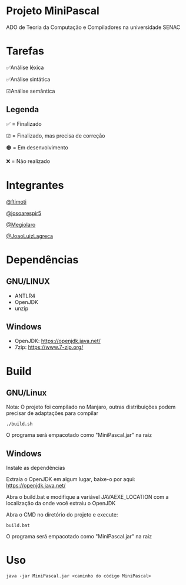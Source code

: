 # Projeto MiniPascal
ADO de Teoria da Computação e Compiladores na universidade SENAC

# Tarefas
✅Análise léxica

✅Análise sintática

☑Análise semântica

## Legenda

✅ = Finalizado

☑ = Finalizado, mas precisa de correção

🟠 = Em desenvolvimento 

❌ = Não realizado

# Integrantes
[@ftimoti](https://github.com/ftimoti)

[@josoarespir5](https://github.com/josoarespir5)

[@Megiolaro](https://github.com/Megiolaro)

[@JoaoLuizLagreca](https://github.com/JoaoLuizLagreca)

# Dependências
## GNU/LINUX
- ANTLR4
- OpenJDK
- unzip

## Windows
- OpenJDK: https://openjdk.java.net/
- 7zip: https://www.7-zip.org/

# Build
## GNU/Linux
Nota: O projeto foi compilado no Manjaro, outras distribuições podem precisar de adaptações para compilar

`./build.sh`

O programa será empacotado como "MiniPascal.jar" na raiz


## Windows
Instale as dependências

Extraia o OpenJDK em algum lugar, baixe-o por aqui: https://openjdk.java.net/

Abra o build.bat e modifique a variável JAVAEXE_LOCATION com a localização da onde você extraiu o OpenJDK

Abra o CMD no diretório do projeto e execute:

`build.bat`

O programa será empacotado como "MiniPascal.jar" na raiz

# Uso
`java -jar MiniPascal.jar <caminho do código MiniPascal>`
